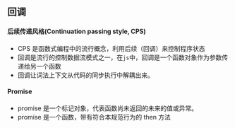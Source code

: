 ## 回调

#### 后续传递风格(Continuation passing style, CPS)
* CPS 是函数式编程中的流行概念，利用后续（回调）来控制程序状态
* 回调是流行的控制数据流模式之一，在`js`中，回调是一个函数对象作为参数传递给另一个函数
* 回调让词法上下文从代码的同步执行中解耦出来。


#### Promise 
* promise 是一个标记对象，代表函数尚未返回的未来的值或异常。
* promise 是一个函数，带有符合本规范行为的 then 方法

